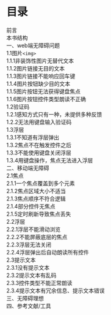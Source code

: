 # 目录
前言<br/>
本书结构<br/>
一、web端无障碍问题<br/>
1.1图片```<img>```<br/>
1.1.1非装饰性图片无替代文本<br/>
1.1.2图片链接无目的文本	<br/>
1.1.3图片链接不能响应回车键<br/>
1.1.4图片按钮缺少目的文本<br/>
1.1.5图片按钮无法获得键盘焦点<br/>
1.1.6图片按钮控件类型朗读不正确<br/>
1.2验证码<br/>
1.2.1感知方式只有一种，未提供多种反馈<br/>
1.2.2无法用键盘输入验证码<br/>
1.3浮层<br/>
1.3.1不知道有浮层弹出<br/>
1.3.2焦点不在触发控件之后<br/>
1.3.3不能使用键盘关闭浮层<br/>
1.3.4用键盘操作，焦点无法进入浮层<br/>
二、移动端无障碍<br/>
2.1焦点<br/>
2.1.1一个焦点覆盖到多个元素<br/>
2.1.2焦点区域大小不适当<br/>
2.1.3焦点顺序不符合逻辑<br/>
2.1.4部分控件无焦点<br/>
2.1.5定时刷新导致焦点丢失<br/>
2.2浮层<br/>
2.2.1浮层不能滑动浏览<br/>
2.2.2不能屏蔽底层的焦点<br/>
2.2.3浮层无法关闭<br/>
2.2.4浮层弹出后自动朗读所有控件<br/>
2.3提示文本<br/>
2.3.1没有提示文本<br/>
2.3.2提示文本有乱码<br/>
2.3.3控件类型不能正常朗读<br/>
2.3.4提示文本有冗余信息、提示文本错误<br/>
三、无障碍理想<br/>
四、参考文献/工具<br/>



